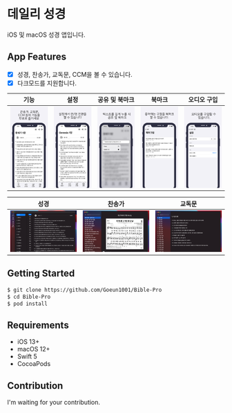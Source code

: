 # 데일리 성경

iOS 및 macOS 성경 앱입니다.



## App Features

- [x] 성경, 찬송가, 교독문, CCM을 볼 수 있습니다.
- [x] 다크모드를 지원합니다.

|                     기능                     |                     설정                     |                공유 및 북마크                |                    북마크                    |                 오디오 구입                  |
| :------------------------------------------: | :------------------------------------------: | :------------------------------------------: | :------------------------------------------: | :------------------------------------------: |
| <img src = "./Images/iOS_1.png" width = 400> | <img src = "./Images/iOS_2.png" width = 400> | <img src = "./Images/iOS_3.png" width = 400> | <img src = "./Images/iOS_4.png" width = 400> | <img src = "./Images/iOS_5.png" width = 400> |



|                     성경                     |                    찬송가                    |                    교독문                    |
| :------------------------------------------: | :------------------------------------------: | :------------------------------------------: |
| <img src = "./Images/OSX_1.png" width = 400> | <img src = "./Images/OSX_2.png" width = 400> | <img src = "./Images/OSX_3.png" width = 400> |



## Getting Started

```
$ git clone https://github.com/Goeun1001/Bible-Pro
$ cd Bible-Pro
$ pod install
```



## Requirements

- iOS 13+
- macOS 12+
- Swift 5
- CocoaPods



## Contribution

I'm waiting for your contribution.
